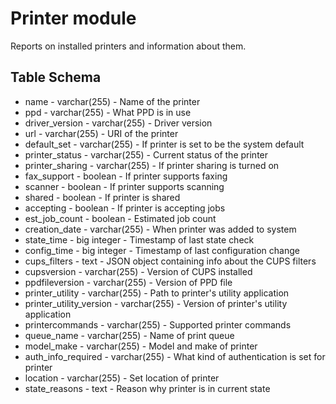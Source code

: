 Printer module
==============

Reports on installed printers and information about them.

Table Schema
---

* name - varchar(255) - Name of the printer
* ppd - varchar(255) - What PPD is in use
* driver_version - varchar(255) - Driver version
* url - varchar(255) - URI of the printer
* default_set - varchar(255) - If printer is set to be the system default
* printer_status - varchar(255) - Current status of the printer
* printer_sharing - varchar(255) - If printer sharing is turned on
* fax_support - boolean - If printer supports faxing
* scanner - boolean - If printer supports scanning
* shared - boolean - If printer is shared
* accepting - boolean - If printer is accepting jobs
* est_job_count - boolean - Estimated job count
* creation_date - varchar(255) - When printer was added to system
* state_time - big integer  - Timestamp of last state check
* config_time - big integer - Timestamp of last configuration change
* cups_filters - text - JSON object containing info about the CUPS filters
* cupsversion - varchar(255) - Version of CUPS installed
* ppdfileversion - varchar(255) - Version of PPD file
* printer_utility - varchar(255) - Path to printer's utility application
* printer_utility_version - varchar(255) - Version of printer's utility application
* printercommands - varchar(255) - Supported printer commands
* queue_name - varchar(255) - Name of print queue
* model_make - varchar(255) - Model and make of printer
* auth_info_required - varchar(255) - What kind of authentication is set for printer
* location - varchar(255) - Set location of printer
* state_reasons - text - Reason why printer is in current state



